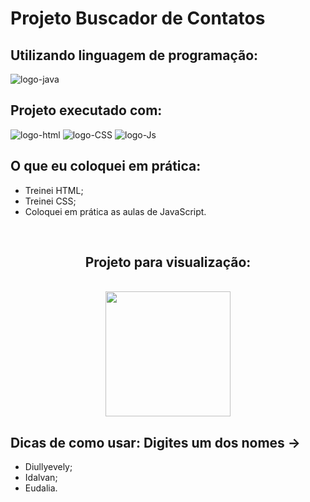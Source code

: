 <h1> Projeto Buscador de Contatos</h1>
<h2> Utilizando linguagem de programação:</h2><img src="https://img.shields.io/badge/JavaScript-F7DF1E?style=for-the-badge&logo=javascript&logoColor=black" alt="logo-java">
<h2> Projeto executado com:</h2>
<div>
<img src="https://img.shields.io/badge/HTML5-E34F26?style=for-the-badge&logo=html5&logoColor=white" alt="logo-html">
<img src="https://img.shields.io/badge/CSS3-1572B6?style=for-the-badge&logo=css3&logoColor=white" alt="logo-CSS">
<img src="https://img.shields.io/badge/JavaScript-F7DF1E?style=for-the-badge&logo=javascript&logoColor=black" alt="logo-Js">
</div>
<h2> O que eu coloquei em prática: </h2>
<ul>
  <li> Treinei HTML;</li>
  <li> Treinei CSS;</li>
  <li> Coloquei em prática as aulas de JavaScript.</li>
</ul>
<br>
<h2 align="center">Projeto para visualização:</h2>
<br>
<div align="center">
<img src="" height="200px">
  </div>
  <h2>Dicas de como usar: Digites um dos nomes -> </h2>
  <ul>
  <li> Diullyevely;</li>
  <li> Idalvan;</li>
  <li> Eudalia.</li>
</ul>
